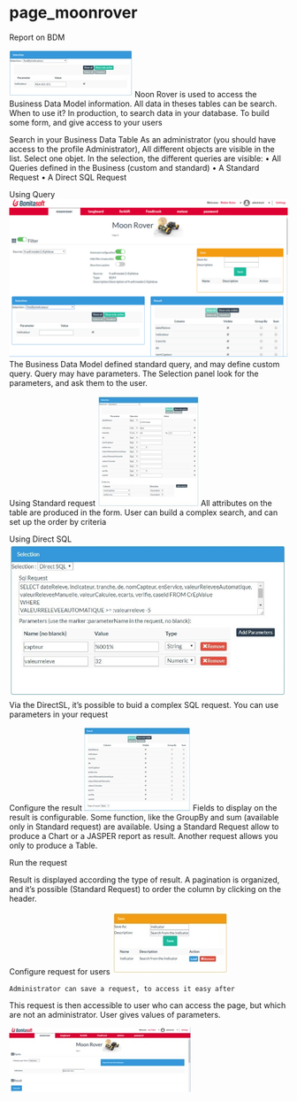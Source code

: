 # page_moonrover
Report on BDM

 <img src="screenshoot_noonrover.jpg"/> 
Noon Rover is used to access the Business Data Model information. All data in theses tables can be search.
When to use it? 
In production, to search data in your database.
To build some form, and give access to your users

Search in your Business Data Table
As an administrator (you should have access to the profile Administrator), All different objects are visible in the list. Select one objet.
In the selection, the different queries are visible:
•	All Queries defined in the Business (custom and standard)
•	A Standard Request
•	A Direct SQL Request

Using Query
<img src="screenshoot_query.jpg"/> 
 	The Business Data Model defined standard query, and may define custom query. Query may have parameters.  The Selection panel look for the parameters, and ask them to the user.


Using Standard request
<img src="screenshoot_standardRequest.jpg"/> 
 	All attributes on the table are produced in the form. 
User can build a complex search, and can set up the order by criteria



Using Direct SQL
<img src="screenshoot_directsql.jpg"/> 
Via the DirectSL, it’s possible to buid a complex SQL request. You can use parameters in your request


Configure the result
<img src="screenshoot_result.jpg"/> 
Fields to display on the result is configurable. Some function, like the GroupBy and sum (available only in Standard request) are available.
Using a Standard Request allow to produce a Chart or a JASPER report as result. Another request allows you only to produce a Table.
	 

Run the request

Result is displayed according the type of result. A pagination is organized, and it’s possible (Standard Request) to order the column by clicking on the header.

Configure request for users
<img src="screenshoot_configureForUser.jpg"/> 

 	Administrator can save a request, to access it easy after

This request is then accessible to user who can access the page, but which are not an administrator. User gives values of parameters.	 

<img src="screenshoot_UserAccess.jpg"/> 
 
